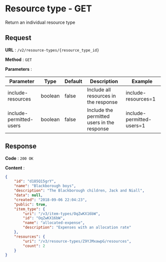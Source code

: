 # Resource type - GET

Return an individual resource type

## Request

**URL** : `/v2/resource-types/{resource_type_id}`

**Method** : `GET`

**Parameters** :

Parameter | Type | Default | Description | Example
---|---|---|---|---
include-resources | boolean | false | Include all resources in the response | include-resources=1
include-permitted-users | boolean | false | Include the permitted users in the response | include-permitted-users=1

## Response

**Code** : `200 OK`

**Content** : 
```json
{
    "id": "d185Q15grY",
    "name": "Blackborough boys",
    "description": "The Blackborough children, Jack and Niall",
    "data": null,
    "created": "2018-09-06 22:04:23",
    "public": true,
    "item_type": {
        "uri": "/v3/item-types/OqZwKX16bW",
        "id": "OqZwKX16bW",
        "name": "allocated-expense",
        "description": "Expenses with an allocation rate"
    },
    "resources": {
        "uri": "/v3/resource-types/Z9YJMxawpG/resources",
        "count": 2
    }
}
```
